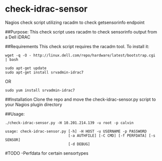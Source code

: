 # check-idrac-sensor
Nagios check script utilizing racadm to check getsensorinfo endpoint

##Purpose:
This check script uses racadm to check sensorinfo output from a Dell iDRAC

##Requirements
This check script requires the racadm tool. To install it:
```
wget -q -O - http://linux.dell.com/repo/hardware/latest/bootstrap.cgi | bash
```
```
sudo apt-get update
sudo apt-get install srvadmin-idrac7
```
OR
```
sudo yum install srvadmin-idrac7
```

##Installation
Clone the repo and move the check-idrac-sensor.py script to your Nagios plugin directory

##Usage:
```
./check-idrac-sensor.py -H 10.201.214.139 -u root -p calvin

usage: check-idrac-sensor.py [-h] -H HOST -u USERNAME -p PASSWORD
                             [-a AUTHFILE] [-C CMD] [-f PERFDATA] [-s SENSOR]
                             [-d DEBUG]
```

#TODO
-Perfdata for certain sensortypes

